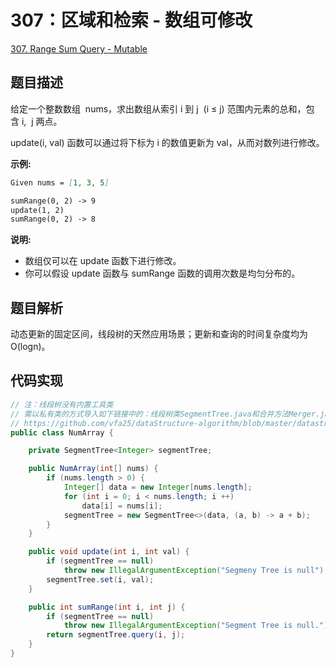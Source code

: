 # 307：区域和检索 - 数组可修改

[307. Range Sum Query - Mutable](https://leetcode.com/problems/range-sum-query-mutable/)

## 题目描述

给定一个整数数组  nums，求出数组从索引 i 到 j  (i ≤ j) 范围内元素的总和，包含 i,  j 两点。

update(i, val) 函数可以通过将下标为 i 的数值更新为 val，从而对数列进行修改。

**示例:**

```md
Given nums = [1, 3, 5]

sumRange(0, 2) -> 9
update(1, 2)
sumRange(0, 2) -> 8
```

**说明:**

- 数组仅可以在 update 函数下进行修改。
- 你可以假设 update 函数与 sumRange 函数的调用次数是均匀分布的。

## 题目解析

动态更新的固定区间，线段树的天然应用场景；更新和查询的时间复杂度均为O(logn)。

## 代码实现

```java
// 注：线段树没有内置工具类
// 需以私有类的方式导入如下链接中的：线段树类SegmentTree.java和合并方法Merger.java
// https://github.com/vfa25/dataStructure-algorithm/blob/master/datastructure/src/tree
public class NumArray {

    private SegmentTree<Integer> segmentTree;

    public NumArray(int[] nums) {
        if (nums.length > 0) {
            Integer[] data = new Integer[nums.length];
            for (int i = 0; i < nums.length; i ++)
                data[i] = nums[i];
            segmentTree = new SegmentTree<>(data, (a, b) -> a + b);
        }
    }

    public void update(int i, int val) {
        if (segmentTree == null)
            throw new IllegalArgumentException("Segmeny Tree is null");
        segmentTree.set(i, val);
    }

    public int sumRange(int i, int j) {
        if (segmentTree == null)
            throw new IllegalArgumentException("Segment Tree is null.");
        return segmentTree.query(i, j);
    }
}
```
